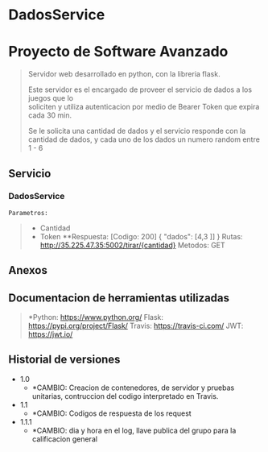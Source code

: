 # DadosService
# Proyecto de Software Avanzado

> Servidor web desarrollado en python, con la libreria flask.
> 
> Este servidor es el encargado de proveer el servicio de dados a los juegos que lo      
> soliciten y utiliza autenticacion por medio de Bearer Token que expira cada 30 min.
> 
> Se le solicita una cantidad de dados y el servicio responde con la cantidad de dados, y 
> cada uno de los dados un numero random entre 1 - 6

## Servicio
###  DadosService
    Parametros:
>    - Cantidad
>    - Token
**Respuesta: [Codigo: 200]
    {
      "dados": [4,3 ]]
     }
>Rutas: http://35.225.47.35:5002/tirar/{cantidad}
>Metodos:
  GET

## Anexos
## Documentacion de herramientas utilizadas
> *Python: https://www.python.org/
> Flask: https://pypi.org/project/Flask/
> Travis: https://travis-ci.com/
> JWT: https://jwt.io/

## Historial de versiones
* 1.0
  * *CAMBIO: Creacion de contenedores, de servidor y pruebas unitarias, contruccion del codigo interpretado en Travis.
 * 1.1
   * *CAMBIO: Codigos de respuesta de los request
*  1.1.1
   * *CAMBIO: dia y hora en el log, llave publica del grupo para la calificacion general 
     